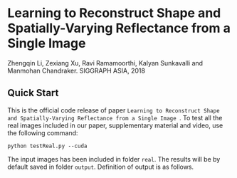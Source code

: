 # Learning to Reconstruct Shape and Spatially-Varying Reflectance from a Single Image 
Zhengqin Li, Zexiang Xu, Ravi Ramamoorthi, Kalyan Sunkavalli and Manmohan Chandraker. SIGGRAPH ASIA, 2018

## Quick Start
This is the official code release of paper `Learning to Reconstruct Shape and Spatially-Varying Reflectance from a Single Image `. To test all the real images included in our paper, supplementary material and video, use the following command:
```
python testReal.py --cuda 
```
The input images has been included in folder `real`. The results will be by default saved in folder `output`. Definition of output is as follows.  
